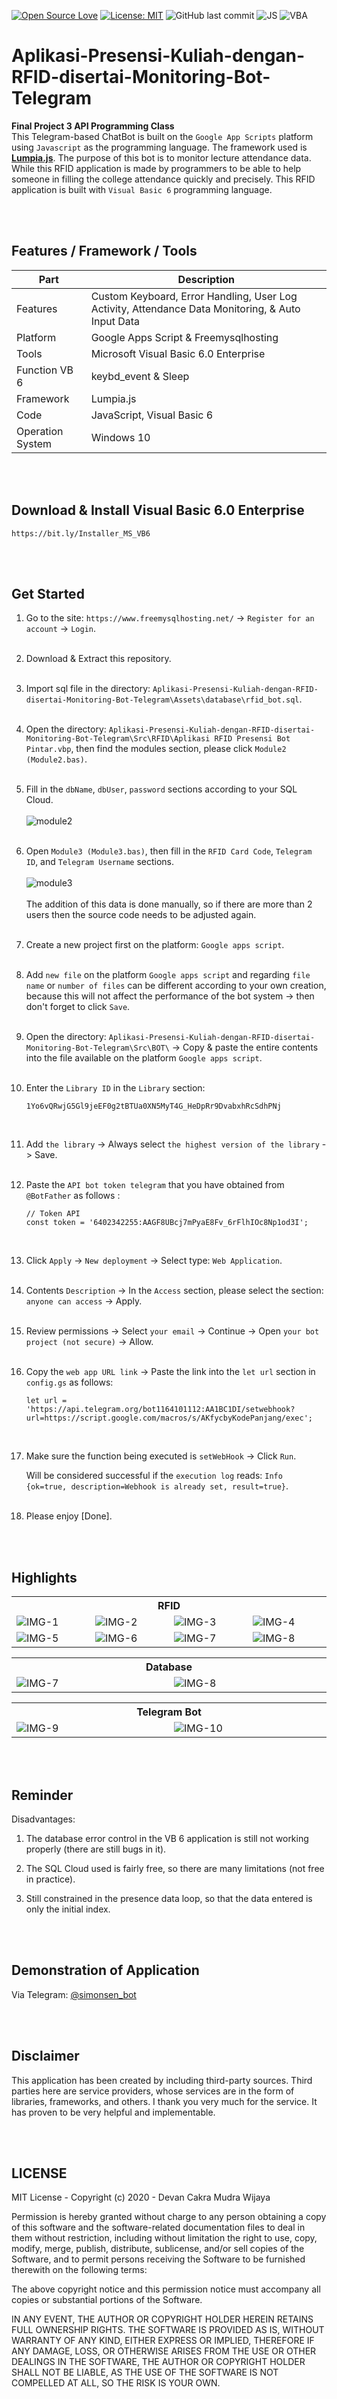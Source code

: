 [![Open Source Love](https://badges.frapsoft.com/os/v1/open-source.svg?style=flat)](https://github.com/ellerbrock/open-source-badges/)
[![License: MIT](https://img.shields.io/badge/License-MIT-green.svg)](https://opensource.org/licenses/MIT)
![GitHub last commit](https://img.shields.io/github/last-commit/devancakra/Aplikasi-Presensi-Kuliah-dengan-RFID-disertai-Monitoring-Bot-Telegram)
![JS](https://img.shields.io/badge/javascript%20-%23323330.svg?&style=flat&logo=javascript&logoColor=%23F7DF1E)
![VBA](https://img.shields.io/badge/Visual%20Basic-%23323330.svg?&style=flat&logo=visualbasic&logoColor=%23F7DF1E)

# Aplikasi-Presensi-Kuliah-dengan-RFID-disertai-Monitoring-Bot-Telegram
<strong>Final Project 3 API Programming Class</strong><br>
This Telegram-based ChatBot is built on the ``` Google App Scripts ``` platform using ``` Javascript ``` as the programming language. The framework used is <b><a href="https://lumpia.js.org/">Lumpia.js</a></b>. The purpose of this bot is to monitor lecture attendance data. While this RFID application is made by programmers to be able to help someone in filling the college attendance quickly and precisely. This RFID application is built with ``` Visual Basic 6 ``` programming language.

<br><br>

## Features / Framework / Tools
| Part | Description |
| --- | --- |
| Features | Custom Keyboard, Error Handling, User Log Activity, Attendance Data Monitoring, & Auto Input Data |
| Platform | Google Apps Script & Freemysqlhosting |
| Tools | Microsoft Visual Basic 6.0 Enterprise |
| Function VB 6 | keybd_event & Sleep |
| Framework | Lumpia.js |
| Code | JavaScript, Visual Basic 6 |
| Operation System | Windows 10 |

<br><br>

## Download & Install Visual Basic 6.0 Enterprise

   ```
   https://bit.ly/Installer_MS_VB6
   ```

<br><br>

## Get Started
1. Go to the site: ``` https://www.freemysqlhosting.net/ ``` -> ``` Register for an account ``` -> ``` Login ```.<br><br>
2. Download & Extract this repository.<br><br>
3. Import sql file in the directory: ``` Aplikasi-Presensi-Kuliah-dengan-RFID-disertai-Monitoring-Bot-Telegram\Assets\database\rfid_bot.sql ```.<br><br>
4. Open the directory: ``` Aplikasi-Presensi-Kuliah-dengan-RFID-disertai-Monitoring-Bot-Telegram\Src\RFID\Aplikasi RFID Presensi Bot Pintar.vbp ```, then find the modules section, please click ``` Module2 (Module2.bas) ```.<br><br>
5. Fill in the ``` dbName ```, ``` dbUser ```, ``` password ``` sections according to your SQL Cloud.<br><br>
   <img alt="module2" src="https://github.com/devancakra/Aplikasi-Presensi-Kuliah-dengan-RFID-disertai-Monitoring-Bot-Telegram/assets/54527592/0ae00f80-3f3f-4327-88f6-521a2a6c486a"><br><br>
6. Open ``` Module3 (Module3.bas) ```, then fill in the ``` RFID Card Code ```, ``` Telegram ID ```, and ``` Telegram Username ``` sections.<br><br>
   <img alt="module3" src="https://github.com/devancakra/Aplikasi-Presensi-Kuliah-dengan-RFID-disertai-Monitoring-Bot-Telegram/assets/54527592/bf9e97a7-86a0-49eb-88de-972cc4b141cd"><br><br>
   The addition of this data is done manually, so if there are more than 2 users then the source code needs to be adjusted again.<br><br>
7. Create a new project first on the platform: ``` Google apps script ```.<br><br>
8. Add ``` new file ``` on the platform ``` Google apps script ``` and regarding ``` file name ``` or ``` number of files ``` can be different according to your own creation, because this will not affect the performance of the bot system -> then don't forget to click ``` Save ```.<br><br>
9. Open the directory: ``` Aplikasi-Presensi-Kuliah-dengan-RFID-disertai-Monitoring-Bot-Telegram\Src\BOT\ ``` -> Copy & paste the entire contents into the file available on the platform ``` Google apps script ```.<br><br>
10. Enter the ``` Library ID ``` in the ``` Library ``` section:
    ```
    1Yo6vQRwjG5Gl9jeEF0g2tBTUa0XN5MyT4G_HeDpRr9DvabxhRcSdhPNj
    ```
    <br>
   
11. Add ``` the library ``` -> Always select ``` the highest version of the library ``` -> Save.<br><br>
12. Paste the ``` API bot token telegram ``` that you have obtained from ``` @BotFather ``` as follows :
    ```
    // Token API
    const token = '6402342255:AAGF8UBcj7mPyaE8Fv_6rFlhIOc8Np1od3I';
    ```
    <br>
   
13. Click ``` Apply ``` -> ``` New deployment ``` -> Select type: ``` Web Application ```.<br><br>
14. Contents ``` Description ``` -> In the ``` Access ``` section, please select the section: ``` anyone can access ``` -> Apply.<br><br>
15. Review permissions -> Select ``` your email ``` -> Continue -> Open ``` your bot project (not secure) ``` -> Allow.<br><br>
16. Copy the ``` web app URL link ``` -> Paste the link into the ``` let url ``` section in ``` config.gs ``` as follows:
    ```
    let url = 'https://api.telegram.org/bot1164101112:AA1BC1DI/setwebhook?url=https://script.google.com/macros/s/AKfycbyKodePanjang/exec';
    ```
    <br>

17. Make sure the function being executed is ``` setWebHook ``` -> Click ``` Run ```.

    Will be considered successful if the ``` execution log ``` reads: ``` Info {ok=true, description=Webhook is already set, result=true} ```.<br><br>
18. Please enjoy [Done].

<br><br>

## Highlights
<table>
<tr>
<th colspan="4">RFID</th>
</tr>
<tr>
<td width="210"><img src="https://github.com/devancakra/Aplikasi-Presensi-Kuliah-dengan-RFID-disertai-Monitoring-Bot-Telegram/assets/54527592/3104d093-1a5f-4446-9332-924c9b3779de" alt="IMG-1"></td>
<td width="210"><img src="https://github.com/devancakra/Aplikasi-Presensi-Kuliah-dengan-RFID-disertai-Monitoring-Bot-Telegram/assets/54527592/59ec6b59-c0e1-42fa-80da-0924518c6e7d" alt="IMG-2"></td>
<td width="210"><img src="https://github.com/devancakra/Aplikasi-Presensi-Kuliah-dengan-RFID-disertai-Monitoring-Bot-Telegram/assets/54527592/7d123e05-c220-4a24-b61f-c235481bdd33" alt="IMG-3"></td>
<td width="210"><img src="https://github.com/devancakra/Aplikasi-Presensi-Kuliah-dengan-RFID-disertai-Monitoring-Bot-Telegram/assets/54527592/2200fb7e-a5ba-4a53-8d52-1661494cbda7" alt="IMG-4"></td>
</tr>
<tr>
<td width="210"><img src="https://github.com/devancakra/Aplikasi-Presensi-Kuliah-dengan-RFID-disertai-Monitoring-Bot-Telegram/assets/54527592/52bb9edd-12c0-403f-abcc-ced57387cb71" alt="IMG-5"></td>
<td width="210"><img src="https://github.com/devancakra/Aplikasi-Presensi-Kuliah-dengan-RFID-disertai-Monitoring-Bot-Telegram/assets/54527592/d8e0d62d-35a9-4903-94b3-a17f39e300a3" alt="IMG-6"></td>
<td width="210"><img src="https://github.com/devancakra/Aplikasi-Presensi-Kuliah-dengan-RFID-disertai-Monitoring-Bot-Telegram/assets/54527592/a740dfc4-6aa7-46a5-8fe4-4cef930e826d" alt="IMG-7"></td>
<td width="210"><img src="https://github.com/devancakra/Aplikasi-Presensi-Kuliah-dengan-RFID-disertai-Monitoring-Bot-Telegram/assets/54527592/7a96db25-64a0-4fa8-84b8-39e0ca80030b" alt="IMG-8"></td>
</tr>
</table>
<table>
<tr>
<th colspan="2">Database</th>
</tr>
<tr>
<td width="420"><img src="https://github.com/devancakra/Aplikasi-Presensi-Kuliah-dengan-RFID-disertai-Monitoring-Bot-Telegram/assets/54527592/1e3f5202-fd3a-4b1a-8d3a-881b3b97d377" alt="IMG-7"></td>
<td width="420"><img src="https://github.com/devancakra/Aplikasi-Presensi-Kuliah-dengan-RFID-disertai-Monitoring-Bot-Telegram/assets/54527592/898a4826-4935-488e-87f1-e7dd8b70198a" alt="IMG-8"></td>
</tr>
</table>
<table>
<tr>
<th colspan="2">Telegram Bot</th>
</tr>
<tr>
<td width="420"><img src="https://github.com/devancakra/Aplikasi-Presensi-Kuliah-dengan-RFID-disertai-Monitoring-Bot-Telegram/assets/54527592/4ac71c3c-a94b-4507-bbfc-b850435c1778" alt="IMG-9"></td>
<td width="420"><img src="https://github.com/devancakra/Aplikasi-Presensi-Kuliah-dengan-RFID-disertai-Monitoring-Bot-Telegram/assets/54527592/19ff29ef-98ac-4dbb-92ef-e0af958416ba" alt="IMG-10"></td>
</tr>
</table>

<br><br>

## Reminder
Disadvantages:
1. The database error control in the VB 6 application is still not working properly (there are still bugs in it).

2. The SQL Cloud used is fairly free, so there are many limitations (not free in practice).

3. Still constrained in the presence data loop, so that the data entered is only the initial index.

<br><br>

## Demonstration of Application
Via Telegram: <a href="http://t.me/simonsen_bot">@simonsen_bot</a>

<br><br>

## Disclaimer
This application has been created by including third-party sources. Third parties here are service providers, whose services are in the form of libraries, frameworks, and others. I thank you very much for the service. It has proven to be very helpful and implementable.

<br><br>

## LICENSE
MIT License - Copyright (c) 2020 - Devan Cakra Mudra Wijaya

Permission is hereby granted without charge to any person obtaining a copy of this software and the software-related documentation files to deal in them without restriction, including without limitation the right to use, copy, modify, merge, publish, distribute, sublicense, and/or sell copies of the Software, and to permit persons receiving the Software to be furnished therewith on the following terms:

The above copyright notice and this permission notice must accompany all copies or substantial portions of the Software.

IN ANY EVENT, THE AUTHOR OR COPYRIGHT HOLDER HEREIN RETAINS FULL OWNERSHIP RIGHTS. THE SOFTWARE IS PROVIDED AS IS, WITHOUT WARRANTY OF ANY KIND, EITHER EXPRESS OR IMPLIED, THEREFORE IF ANY DAMAGE, LOSS, OR OTHERWISE ARISES FROM THE USE OR OTHER DEALINGS IN THE SOFTWARE, THE AUTHOR OR COPYRIGHT HOLDER SHALL NOT BE LIABLE, AS THE USE OF THE SOFTWARE IS NOT COMPELLED AT ALL, SO THE RISK IS YOUR OWN.
